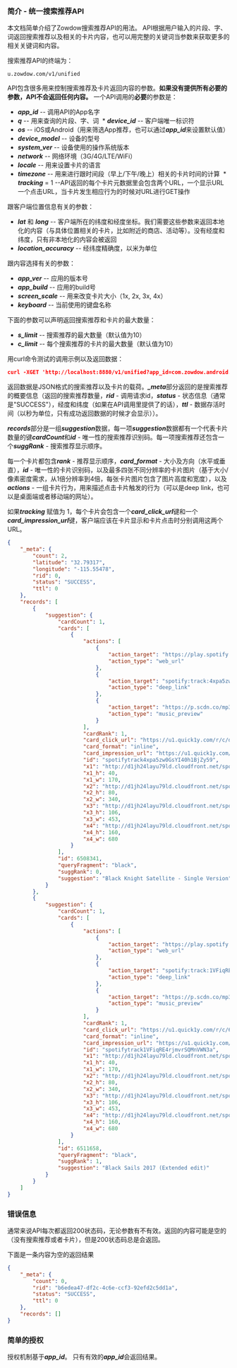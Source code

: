 ### 简介 - 统一搜索推荐API

本文档简单介绍了Zowdow搜索推荐API的用法。 API根据用户输入的片段、字、词返回搜索推荐以及相关的卡片内容，也可以用完整的关键词当参数来获取更多的相关关键词和内容。

搜索推荐API的终端为：

```
u.zowdow.com/v1/unified
```

API包含很多用来控制搜索推荐及卡片返回内容的参数。**如果没有提供所有必要的参数，API不会返回任何内容。** 一个API调用的**必要**的参数是：
  * ***app_id*** -- 调用API的App名字
  * ***q*** -- 用来查询的片段、字、词
  * ***device_id*** -- 客户端唯一标识符
  * ***os*** -- iOS或Android（用来筛选App推荐，也可以通过***app_id***来设置默认值）
  * ***device_model*** -- 设备的型号
  * ***system_ver*** -- 设备使用的操作系统版本
  * ***network*** -- 网络环境（3G/4G/LTE/WiFi）
  * ***locale*** -- 用来设置卡片的语言
  * ***timezone*** -- 用来进行跟时间段（早上/下午/晚上）相关的卡片时间的计算
  * ***tracking*** = 1 --API返回的每个卡片元数据里会包含两个URL，一个显示URL一个点击URL，当卡片发生相应行为的时候对URL进行GET操作

跟客户端位置信息有关的参数：
* ***lat*** 和 ***long*** -- 客户端所在的纬度和经度坐标。我们需要这些参数来返回本地化的内容（与具体位置相关的卡片，比如附近的商店、活动等）。没有经度和纬度，只有非本地化的内容会被返回
* ***location_accuracy*** -- 经纬度精确度，以米为单位

跟内容选择有关的参数：
* ***app_ver*** -- 应用的版本号
* ***app_build*** -- 应用的build号
* ***screen_scale*** -- 用来改变卡片大小（1x, 2x, 3x, 4x）
* ***keyboard*** -- 当前使用的键盘名称

下面的参数可以声明返回搜索推荐和卡片的最大数量：
* ***s_limit*** -- 搜索推荐的最大数量（默认值为10）
* ***c_limit*** -- 每个搜索推荐的卡片的最大数量（默认值为10）

用curl命令测试的调用示例以及返回数据：

```json
curl -XGET 'http://localhost:8880/v1/unified?app_id=com.zowdow.android.example&q=black&device_id=8de95467-1570-45bf-9732-178f3f80d3e6&os=Android&device_model=HUAWEI+VIE-L09&system_ver=6.0&network=wifi&locale=en_US&timezone=EDT&tracking=1&lat=32.79317&lon=-115.55478&location_accuracy=100&s_limit=2&c_limit=1'
```

返回数据是JSON格式的搜索推荐以及卡片的载荷。***_meta***部分返回的是搜索推荐的概要信息（返回的搜索推荐数量，***rid*** - 调用请求id，***status*** - 状态信息（通常是"SUCCESS"），经度和纬度（如果在API调用里提供了的话），***ttl*** - 数据存活时间（以秒为单位，只有成功返回数据的时候才会显示））。

***records***部分是一组***suggestion***数据，每一项***suggestion***数据都有一个代表卡片数量的键***cardCount***和***id*** - 唯一性的搜索推荐识别码。每一项搜索推荐还包含一个***suggRank*** - 搜索推荐显示顺序。

每一个卡片都包含***rank*** - 推荐显示顺序，***card_format*** - 大小及方向（水平或垂直），***id*** - 唯一性的卡片识别码，以及最多四张不同分辨率的卡片图片（基于大小/像素密度需求，从1倍分辨率到4倍，每张卡片图片包含了图片高度和宽度），以及***actions*** - 一组卡片行为，用来描述点击卡片触发的行为（可以是deep link，也可以是桌面端或者移动端的网址）。

如果***tracking*** 赋值为 1，每个卡片会包含一个***card_click_url***键和一个***card_impression_url***键，客户端应该在卡片显示和卡片点击时分别调用这两个URL。

```json
{
    "_meta": {
        "count": 2,
        "latitude": "32.79317",
        "longitude": "-115.55478",
        "rid": 0,
        "status": "SUCCESS",
        "ttl": 0
    },
    "records": [
        {
            "suggestion": {
                "cardCount": 1,
                "cards": [
                    {
                        "actions": [
                            {
                                "action_target": "https://play.spotify.com/track/4xpa5zw0GsYI40h1BjZy59",
                                "action_type": "web_url"
                            },
                            {
                                "action_target": "spotify:track:4xpa5zw0GsYI40h1BjZy59",
                                "action_type": "deep_link"
                            },
                            {
                                "action_target": "https://p.scdn.co/mp3-preview/559bbbca082f9a6a707fa4a4b2fb425cb5f804ef?cid=null",
                                "action_type": "music_preview"
                            }
                        ],
                        "cardRank": 1,
                        "card_click_url": "https://u1.quick1y.com/r/c/dcb6c6fe1d352ce539fc1a1ed8e9c7b5edb55691d11569feb47f6a9e7f50aca716109e9ca468e97890ce2f56fd547a64735f69c18f136a579bc2ffef408acac4",
                        "card_format": "inline",
                        "card_impression_url": "https://u1.quick1y.com/r/i/25a335a01c0e1c4e284a7217761802f50a63b02523a417b8c2d885a12ffd6cd1b2595c048e0058f9ff5a3cc4f4905b037a37424aaa781f29a2d204db02a66c5e",
                        "id": "spotifytrack4xpa5zw0GsYI40h1BjZy59",
                        "x1": "http://d1jh24layu79ld.cloudfront.net/spotifytrack/071216/f/FA85_inline_spotify_track_4xpa5zw0GsYI40h1BjZy59_1481140187975_x1.jpeg",
                        "x1_h": 40,
                        "x1_w": 170,
                        "x2": "http://d1jh24layu79ld.cloudfront.net/spotifytrack/071216/f/FA85_inline_spotify_track_4xpa5zw0GsYI40h1BjZy59_1481140187975_x2.jpeg",
                        "x2_h": 80,
                        "x2_w": 340,
                        "x3": "http://d1jh24layu79ld.cloudfront.net/spotifytrack/071216/f/FA85_inline_spotify_track_4xpa5zw0GsYI40h1BjZy59_1481140187975_x3.jpeg",
                        "x3_h": 106,
                        "x3_w": 453,
                        "x4": "http://d1jh24layu79ld.cloudfront.net/spotifytrack/071216/f/FA85_inline_spotify_track_4xpa5zw0GsYI40h1BjZy59_1481140187975_x4.jpeg",
                        "x4_h": 160,
                        "x4_w": 680
                    }
                ],
                "id": 6508341,
                "queryFragment": "black",
                "suggRank": 0,
                "suggestion": "Black Knight Satellite - Single Version"
            }
        },
        {
            "suggestion": {
                "cardCount": 1,
                "cards": [
                    {
                        "actions": [
                            {
                                "action_target": "https://play.spotify.com/track/1VFiqRE4rjmvrSQMnVWN3a",
                                "action_type": "web_url"
                            },
                            {
                                "action_target": "spotify:track:1VFiqRE4rjmvrSQMnVWN3a",
                                "action_type": "deep_link"
                            },
                            {
                                "action_target": "https://p.scdn.co/mp3-preview/04dff1bf0ffecebe90280e33775830a06f3f195d?cid=null",
                                "action_type": "music_preview"
                            }
                        ],
                        "cardRank": 1,
                        "card_click_url": "https://u1.quick1y.com/r/c/6aa2f193f8c3eca6def021dc555402e0daafc7e2f7304acaf022ae3be033121ea620aaa60a4ec37b18f1b93de3f6d85a7db27ccde6bbc1349b6a434ca5a40621",
                        "card_format": "inline",
                        "card_impression_url": "https://u1.quick1y.com/r/i/07f2911a0cefb62403f4269a838c9950344e6b243abb7213e04eb2b4fc8d4f448d86968b07f0653cd12ba4af80956942a6c076971e3fb741f7473a5670cd3eb3",
                        "id": "spotifytrack1VFiqRE4rjmvrSQMnVWN3a",
                        "x1": "http://d1jh24layu79ld.cloudfront.net/spotifytrack/071216/d/a8B8_inline_spotify_track_1VFiqRE4rjmvrSQMnVWN3a_1481139250929_x1.jpeg",
                        "x1_h": 40,
                        "x1_w": 170,
                        "x2": "http://d1jh24layu79ld.cloudfront.net/spotifytrack/071216/d/a8B8_inline_spotify_track_1VFiqRE4rjmvrSQMnVWN3a_1481139250929_x2.jpeg",
                        "x2_h": 80,
                        "x2_w": 340,
                        "x3": "http://d1jh24layu79ld.cloudfront.net/spotifytrack/071216/d/a8B8_inline_spotify_track_1VFiqRE4rjmvrSQMnVWN3a_1481139250929_x3.jpeg",
                        "x3_h": 106,
                        "x3_w": 453,
                        "x4": "http://d1jh24layu79ld.cloudfront.net/spotifytrack/071216/d/a8B8_inline_spotify_track_1VFiqRE4rjmvrSQMnVWN3a_1481139250929_x4.jpeg",
                        "x4_h": 160,
                        "x4_w": 680
                    }
                ],
                "id": 6511658,
                "queryFragment": "black",
                "suggRank": 1,
                "suggestion": "Black Sails 2017 (Extended edit)"
            }
        }
    ]
}

```
### 错误信息

通常来说API每次都返回200状态码，无论参数有不有效。返回的内容可能是空的（没有搜索推荐或者卡片），但是200状态码总是会返回。

下面是一条内容为空的返回结果

```json
{
    "_meta": {
        "count": 0,
        "rid": "b6edea47-df2c-4c6e-ccf3-92efd2c5dd1a",
        "status": "SUCCESS",
        "ttl": 0
    },
    "records": []
}
```
### 简单的授权

授权机制基于***app_id***。
只有有效的***app_id***会返回结果。

